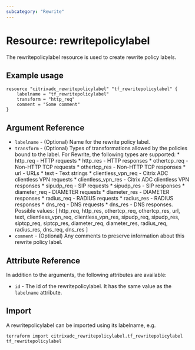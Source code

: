 ```yaml
---
subcategory: "Rewrite"
---
```


# Resource: rewritepolicylabel

The rewritepolicylabel resource is used to create rewrite policy labels.


## Example usage

```hcl
resource "citrixadc_rewritepolicylabel" "tf_rewritepolicylabel" {
	labelname = "tf_rewritepolicylabel"
    transform = "http_req"
	comment = "Some comment"
}
```


## Argument Reference

* `labelname` - (Optional) Name for the rewrite policy label.
* `transform` - (Optional) Types of transformations allowed by the policies bound to the label. For Rewrite, the following types are supported: * http_req - HTTP requests * http_res - HTTP responses * othertcp_req - Non-HTTP TCP requests * othertcp_res - Non-HTTP TCP responses * url - URLs * text - Text strings * clientless_vpn_req - Citrix ADC clientless VPN requests * clientless_vpn_res - Citrix ADC clientless VPN responses * sipudp_req - SIP requests * sipudp_res - SIP responses * diameter_req - DIAMETER requests * diameter_res - DIAMETER responses * radius_req - RADIUS requests * radius_res - RADIUS responses * dns_req - DNS requests * dns_res - DNS responses. Possible values: [ http_req, http_res, othertcp_req, othertcp_res, url, text, clientless_vpn_req, clientless_vpn_res, sipudp_req, sipudp_res, siptcp_req, siptcp_res, diameter_req, diameter_res, radius_req, radius_res, dns_req, dns_res ]
* `comment` - (Optional) Any comments to preserve information about this rewrite policy label.


## Attribute Reference

In addition to the arguments, the following attributes are available:

* `id` - The id of the rewritepolicylabel. It has the same value as the `labelname` attribute.


## Import

A rewritepolicylabel can be imported using its labelname, e.g.

```shell
terraform import citrixadc_rewritepolicylabel.tf_rewritepolicylabel tf_rewritepolicylabel
```
